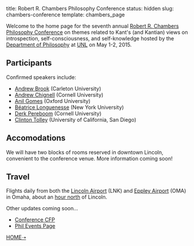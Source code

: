 title: Robert R. Chambers Philosophy Conference
status: hidden
slug: chambers-conference
template: chambers_page

<!-- # Kant on Introspection, Self-Consciousness, and Self-Knowledge -->

Welcome to the home page for the seventh annual [Robert R. Chambers Philosophy
Conference](http://www.unl.edu/philosophy/speaker/speaker/ChambersConference.shtml) on themes related to Kant's (and Kantian) views on introspection,
self-consciousness, and self-knowledge hosted by the [Department of
Philosophy](http://www.unl.edu/philosophy/philosophy) at [UNL](http://www.unl.edu/) on May 1-2, 2015.

## Participants ##

Confirmed speakers include:

- [Andrew Brook](http://carleton.ca/philosophy/people/brook-andrew/) (Carleton University)
- [Andrew Chignell](http://www.chignell.net) (Cornell University)
- [Anil Gomes](http://www.anilgomes.com) (Oxford University)
- [Béatrice Longuenesse](http://philosophy.fas.nyu.edu/object/beatricelonguenesse.html) (New York University)
- [Derk Pereboom](http://derk-pereboom.net) (Cornell University)
- [Clinton Tolley](http://philosophyfaculty.ucsd.edu/faculty/ctolley/) (University of California, San Diego)

## Accomodations ##

We will have two blocks of rooms reserved in downtown Lincoln, convenient to the conference venue. More information coming soon!
<!-- 
- The [Embassy Suites](http://embassysuites3.hilton.com/en/hotels/nebraska/embassy-suites-lincoln-LNKESES/index.html)
- The [Holiday Inn](http://www.ihg.com/holidayinn/hotels/us/en/lincoln/lnkdt/hoteldetail)
 -->
## Travel ##

Flights daily from both the [Lincoln Airport](http://www.lincolnairport.com) (LNK) and [Eppley Airport](http://www.flyoma.com) (OMA) in Omaha, about an [hour north](https://www.google.com/maps/dir/Eppley+Airfield,+4501+Abbott+Drive,+Omaha,+NE+68110/Lincoln,+NE/@41.297008,-95.902026,17z/data=!4m17!4m16!1m5!1m1!1s0x87939aa5e9097ba3:0x1fb780b63c0867bd!2m2!1d-95.893591!2d41.302496!1m5!1m1!1s0x8796be59ca561265:0x633a859b1fd5deb9!2m2!1d-96.675278!2d40.809722!6m3!1i0!2i0!3i0) of Lincoln. 

Other updates coming soon...

- [Conference CFP](|filename|/pages/ChambersCFP.md)
- [Phil Events Page](http://philevents.org/event/show/15076)

[HOME➝](|filename|/pages/home.md)